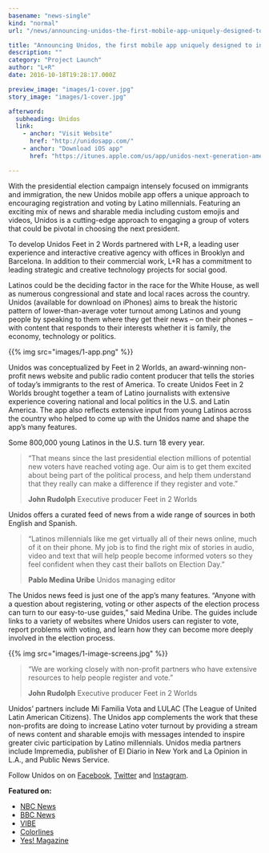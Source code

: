 ```yaml
---
basename: "news-single"
kind: "normal"
url: "/news/announcing-unidos-the-first-mobile-app-uniquely-designed-to-increase-voter-participation-by-latino-millennials.html"

title: "Announcing Unidos, the first mobile app uniquely designed to increase voter participation by Latino millennials"
description: ""
category: "Project Launch"
author: "L+R"
date: 2016-10-18T19:28:17.000Z

preview_image: "images/1-cover.jpg"
story_image: "images/1-cover.jpg"

afterword:
  subheading: Unidos
  link:
    - anchor: "Visit Website"
      href: "http://unidosapp.com/"
    - anchor: "Download iOS app"
      href: "https://itunes.apple.com/us/app/unidos-next-generation-american/id1120288742?ls=1&mt=8"

---
```


With the presidential election campaign intensely focused on immigrants and immigration, the new Unidos mobile app offers a unique approach to encouraging registration and voting by Latino millennials.  Featuring an exciting mix of news and sharable media including custom emojis and videos, Unidos is a cutting-edge approach to engaging a group of voters that could be pivotal in choosing the next president.

To develop Unidos Feet in 2 Words partnered with L+R, a leading user experience and interactive creative agency with offices in Brooklyn and Barcelona. In addition to their commercial work, L+R has a commitment to leading strategic and creative technology projects for social good.

Latinos could be the deciding factor in the race for the White House, as well as numerous congressional and state and local races across the country. Unidos (available for download on iPhones) aims to break the historic pattern of lower-than-average voter turnout among Latinos and young people by speaking to them where they get their news – on their phones – with content that responds to their interests whether it is family, the economy, technology or politics.

{{% img src="images/1-app.png" %}}

Unidos was conceptualized by Feet in 2 Worlds, an award-winning non-profit news website and public radio content producer that tells the stories of today’s immigrants to the rest of America.  To create Unidos Feet in 2 Worlds brought together a team of Latino journalists with extensive experience covering national and local politics in the U.S. and Latin America. The app also reflects extensive input from young Latinos across the country who helped to come up with the Unidos name and shape the app’s many features.

Some 800,000 young Latinos in the U.S. turn 18 every year.

> “That means since the last presidential election millions of potential new voters have reached voting age. Our aim is to get them excited about being part of the political process, and help them understand that they really can make a difference if they register and vote.”
>
> **John Rudolph**
> Executive producer
> Feet in 2 Worlds

Unidos offers a curated feed of news from a wide range of sources in both English and Spanish.  

> “Latinos millennials like me get virtually all of their news online, much of it on their phone. My job is to find the right mix of stories in audio, video and text that will help people become informed voters so they feel confident when they cast their ballots on Election Day.”
>
> **Pablo Medina Uribe**
> Unidos managing editor

The Unidos news feed is just one of the app’s many features. “Anyone with a question about registering, voting or other aspects of the election process can turn to our easy-to-use guides,” said Medina Uribe. The guides include links to a variety of websites where Unidos users can register to vote, report problems with voting, and learn how they can become more deeply involved in the election process.

{{% img src="images/1-image-screens.jpg" %}}

> “We are working closely with non-profit partners who have extensive resources to help people register and vote.”
>
> **John Rudolph**
> Executive producer
> Feet in 2 Worlds

Unidos’ partners include Mi Familia Vota and LULAC (The League of United Latin American Citizens).  The Unidos app complements the work that these non-profits are doing to increase Latino voter turnout by providing a stream of news content and sharable emojis with messages intended to inspire greater civic participation by Latino millennials.
Unidos media partners include Impremedia, publisher of El Diario in New York and La Opinion in L.A., and Public News Service.

Follow Unidos on on [Facebook](https://www.facebook.com/Unidos-902547129859342/?fref=ts), [Twitter](https://twitter.com/Unidosapp) and [Instagram](https://www.instagram.com/unidosapp/).

**Featured on:**

* [NBC News](https://www.nbcnews.com/news/latino/want-engage-young-latino-voters-there-are-apps-n602661)
* [BBC News](http://www.bbc.com/news/technology-36977279)
* [VIBE](https://www.vibe.com/2016/07/engage-young-latino-voters-apps/)
* [Colorlines](https://www.colorlines.com/articles/new-app-shoots-mobilize-latino-millenials-ahead-general-election)
* [Yes! Magazine](http://www.yesmagazine.org/people-power/new-voting-app-aims-to-improve-turnout-of-young-latinos-08012016)
